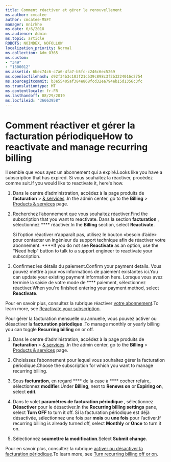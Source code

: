 ```yaml
---
title: Comment réactiver et gérer le renouvellement
ms.author: cmcatee
author: cmcatee-MSFT
manager: mnirkhe
ms.date: 6/6/2018
ms.audience: Admin
ms.topic: article
ROBOTS: NOINDEX, NOFOLLOW
localization_priority: Normal
ms.collection: Adm_O365
ms.custom:
- "349"
- "1500012"
ms.assetid: 6bec74c6-c7a6-4fa7-b5fc-c246c6ec5269
ms.openlocfilehash: d92f34b3c103f21c539c898c3f2b3224016c2754
ms.sourcegitcommit: b3e55405af384e868fcd32ea794eb15d1356c3fc
ms.translationtype: MT
ms.contentlocale: fr-FR
ms.lasthandoff: 08/29/2019
ms.locfileid: "36663958"
---
```

# <a name="how-to-reactivate-and-manage-recurring-billing"></a><span data-ttu-id="e2f1d-102">Comment réactiver et gérer la facturation périodique</span><span class="sxs-lookup"><span data-stu-id="e2f1d-102">How to reactivate and manage recurring billing</span></span>

<span data-ttu-id="e2f1d-103">Il semble que vous ayez un abonnement qui a expiré.</span><span class="sxs-lookup"><span data-stu-id="e2f1d-103">Looks like you have a subscription that has expired.</span></span> <span data-ttu-id="e2f1d-104">Si vous souhaitez la réactiver, procédez comme suit.</span><span class="sxs-lookup"><span data-stu-id="e2f1d-104">If you would like to reactivate it, here's how.</span></span>
  
1. <span data-ttu-id="e2f1d-105">Dans le centre d’administration, accédez à la page produits de **facturation** \> [& services](https://go.microsoft.com/fwlink/p/?linkid=842054) .</span><span class="sxs-lookup"><span data-stu-id="e2f1d-105">In the admin center, go to the **Billing** \> [Products & services](https://go.microsoft.com/fwlink/p/?linkid=842054) page.</span></span>

2. <span data-ttu-id="e2f1d-106">Recherchez l’abonnement que vous souhaitez réactiver.</span><span class="sxs-lookup"><span data-stu-id="e2f1d-106">Find the subscription that you want to reactivate.</span></span> <span data-ttu-id="e2f1d-107">Dans la section **facturation** , sélectionnez \*\*\*\* réactiver.</span><span class="sxs-lookup"><span data-stu-id="e2f1d-107">In the **Billing** section, select  **Reactivate**.</span></span>

    <span data-ttu-id="e2f1d-108">Si l’option réactiver n’apparaît pas, utilisez le bouton «besoin d’aide» pour contacter un ingénieur du support technique afin de réactiver votre abonnement. \*\*\*\*</span><span class="sxs-lookup"><span data-stu-id="e2f1d-108">If you do not see **Reactivate** as an option, use the "Need help" button to talk to a support engineer to reactivate your subscription.</span></span>

3. <span data-ttu-id="e2f1d-109">Confirmez les détails du paiement.</span><span class="sxs-lookup"><span data-stu-id="e2f1d-109">Confirm your payment details.</span></span> <span data-ttu-id="e2f1d-110">Vous pouvez mettre à jour vos informations de paiement existantes ici.</span><span class="sxs-lookup"><span data-stu-id="e2f1d-110">You can update your existing payment information here.</span></span> <span data-ttu-id="e2f1d-111">Lorsque vous avez terminé la saisie de votre mode de \*\*\*\* paiement, sélectionnez réactiver.</span><span class="sxs-lookup"><span data-stu-id="e2f1d-111">When you're finished entering your payment method, select **Reactivate**.</span></span>

<span data-ttu-id="e2f1d-112">Pour en savoir plus, consultez la rubrique réactiver [votre abonnement](https://docs.microsoft.com/en-us/office365/admin/subscriptions-and-billing/reactivate-your-subscription).</span><span class="sxs-lookup"><span data-stu-id="e2f1d-112">To learn more, see [Reactivate your subscription](https://docs.microsoft.com/en-us/office365/admin/subscriptions-and-billing/reactivate-your-subscription).</span></span> 

<span data-ttu-id="e2f1d-113">Pour gérer la facturation mensuelle ou annuelle, vous pouvez activer ou désactiver la **facturation périodique** .</span><span class="sxs-lookup"><span data-stu-id="e2f1d-113">To manage monthly or yearly billing you can toggle **Recurring billing** on or off.</span></span>
  
1. <span data-ttu-id="e2f1d-114">Dans le centre d’administration, accédez à la page produits de **facturation** \> [& services](https://go.microsoft.com/fwlink/p/?linkid=842054) .</span><span class="sxs-lookup"><span data-stu-id="e2f1d-114">In the admin center, go to the **Billing** \> [Products & services](https://go.microsoft.com/fwlink/p/?linkid=842054) page.</span></span>

2. <span data-ttu-id="e2f1d-115">Choisissez l’abonnement pour lequel vous souhaitez gérer la facturation périodique.</span><span class="sxs-lookup"><span data-stu-id="e2f1d-115">Choose the subscription for which you want to manage recurring billing.</span></span>

3. <span data-ttu-id="e2f1d-116">Sous **facturation**, en regard \*\*\*\* de la case à \*\*\*\* cocher refaire, sélectionnez **modifier**.</span><span class="sxs-lookup"><span data-stu-id="e2f1d-116">Under **Billing**, next to **Renews on** or **Expiring on**, select **edit**.</span></span>

4. <span data-ttu-id="e2f1d-117">Dans le volet **paramètres de facturation périodique** , sélectionnez **Désactiver** pour le désactiver.</span><span class="sxs-lookup"><span data-stu-id="e2f1d-117">In the **Recurring billing settings** pane, select **Turn OFF** to turn it off.</span></span> <span data-ttu-id="e2f1d-118">Si la facturation périodique est déjà désactivée, sélectionnez une fois par **mois** ou **une fois** pour l’activer.</span><span class="sxs-lookup"><span data-stu-id="e2f1d-118">If recurring billing is already turned off, select **Monthly** or **Once** to turn it on.</span></span>

5. <span data-ttu-id="e2f1d-119">Sélectionnez **soumettre la modification**.</span><span class="sxs-lookup"><span data-stu-id="e2f1d-119">Select **Submit change**.</span></span>

<span data-ttu-id="e2f1d-120">Pour en savoir plus, consultez la rubrique [activer ou désactiver la facturation périodique](https://docs.microsoft.com/office365/admin/subscriptions-and-billing/renew-your-subscription#turn-recurring-billing-off-or-on).</span><span class="sxs-lookup"><span data-stu-id="e2f1d-120">To learn more, see [Turn recurring billing off or on](https://docs.microsoft.com/office365/admin/subscriptions-and-billing/renew-your-subscription#turn-recurring-billing-off-or-on).</span></span>
